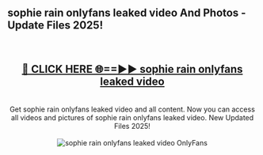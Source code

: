 <h2>sophie rain onlyfans leaked video And Photos - Update Files 2025!</h2>
<br>
<div align="center">
<h2><a href="https://betterlinks.top/A2PfLJ" rel="nofollow">🔴 CLICK HERE 🌐==►► sophie rain onlyfans leaked video</a></h2>
<br>
Get sophie rain onlyfans leaked video and all content. Now you can access all videos and pictures of sophie rain onlyfans leaked video. New Updated Files 2025!
<br>
<br>
<a href="https://betterlinks.top/A2PfLJ" rel="nofollow" data-target="animated-image.originalLink"><img src="https://i.imgur.com/dJHk4Zq.gif" alt="sophie rain onlyfans leaked video OnlyFans" style="max-width: 100%; display: inline-block;" data-target="animated-image.originalImage"></a>
</div>
<br>